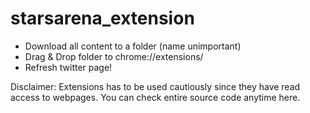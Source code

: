# starsarena_extension

- Download all content to a folder (name unimportant)
- Drag & Drop folder to chrome://extensions/
- Refresh twitter page!

Disclaimer: Extensions has to be used cautiously since they have read access to webpages. You can check entire source code anytime here.
